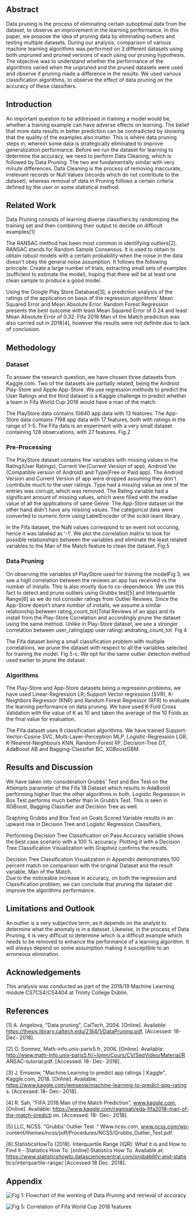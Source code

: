 ## Abstract

Data pruning is the process of eliminating certain suboptimal data from the dataset, to observe an improvement in the learning performance. In this paper, we propose the idea of pruning data by eliminating outliers and testing multiple datasets. During our analysis, comparison of various machine learning algorithms was performed on 3 different datasets using both unpruned and pruned versions of each using our pruning hypothesis. The objective was to understand whether the performance of the algorithms varied when the unpruned and the pruned datasets were used and observe if pruning made a difference in the results. We used various classification algorithms, to observe the effect of data pruning on the accuracy of these classifiers.

## Introduction

An important question to be addressed in training a model would be, whether a training example can have adverse effects on learning. The belief that more data results in better prediction can be contradicted by showing that the quality of the examples also matter. This is where data pruning steps in, wherein some data is strategically eliminated to improve generalization performance. Before we run the dataset for learning to determine the accuracy, we need to perform Data Cleaning, which is followed by Data Pruning. The two are fundamentally similar with very minute differences. Data Cleaning is the process of removing inaccurate, irrelevant records or Null Values (records which do not contribute to the dataset); whereas removal of data in Pruning follows a certain criteria defined by the user or some statistical method.


## Related Work
Data Pruning consists of learning diverse classifiers by randomizing the training set and then combining their output to decide on difficult examples[1]

The RANSAC method has been most common in identifying outliers[2]. RANSAC stands for Random Sample Consensus. It is used to obtain to obtain robust models with a certain probability when the noise in the data doesn't obey the general noise assumption. It follows the following principle: Create a large number of trials, extracting small sets of examples (sufficient to estimate the model), hoping that there will be at least one clean sample to produce a good model.

Using the Google Play Store Database[3], a prediction analysis of the ratings of the application on basis of the regression algorithms’ Mean Squared Error and Mean Absolute Error. Random Forest Regression presents the best outcome with least Mean Squared Error of 0.24 and least Mean Absolute Error of 0.32. Fifa 2018 Man of the Match prediction was also carried out in 2018[4], however the results were not definite due to lack of conclusion.

## Methodology

### Dataset
To answer the research question, we have chosen three datasets from Kaggle.com. Two of the datasets are partially related, being the Android Play-Store and Apple App-Store. We use regression methods to predict the User Ratings and the third dataset is a Kaggle challenge to predict whether a team in Fifa World Cup 2018 would have a man of the match.

The PlayStore data contains 10840 app data with 13 features. The App-Store data contains 7198 app data with 17 features, both with ratings in the range of 1-5. The Fifa data is an experiment with a very small dataset containing 128 observations, with 27 features. Fig.2 

### Pre-Processing

The PlayStore dataset contains few variables with missing values in the ​Rating​(User Ratings), Current Ver​(Current Version of app), ​Android Ver​(Compatible version of Android) and ​Type​(Free or Paid app). The Android Version and Current Version of app were dropped assuming they don't contribute much to the user ratings. Type had a missing value as one of the entries was corrupt, which was removed. The Rating variable had a significant amount of missing values, which were filled with the median value of all the applications of same ​Genre​. The App-Store dataset on the other hand didn't have any missing values. The categorical data were converted to numeric form using LabelEncoder of the scikit-learn library.

In the Fifa dataset, the NaN values correspond to an event not occuring, hence it was labeled as ‘-1’. We plot the correlation matrix to look for possible relationships between the variables and eliminate the least related variables to the Man of the Match​ feature to clean the dataset. ​Fig 5

### Data Pruning

On observing the variables of PlayStore used for training the model ​Fig 3​, we see a high correlation between the reviews an app has received vs the number of installs. This is also mostly due to co-dependence. We use this fact to detect and prune outliers using Grubbs test[5] and Interquartile Range[6] as we do not consider ratings from Outlier Reviews. Since the App-Store doesn’t share number of installs, we assume a similar relationship between rating_count_tot​(Total Reviews of an app) and its install from the Play-Store Correlation and accordingly prune the dataset using the same method. Unlike in Play-Store dataset, we see a stronger correlation between user_rating​(app user rating) and ​rating_count_tot​. ​Fig 4

The Fifa dataset being a small classification problem with multiple correlations, we prune the dataset with respect to all the variables selected for training the model. ​Fig 5-c​. We opt for the same outlier detection method used earlier to prune the dataset.

### Algorithms

The Play-Store and App-Store datasets being a regression problems, we have used Linear-Regression ​LR​, Support Vector regression (SVR), K-Neighbors Regressor (KNR) and Random Forest Regressor (RFR) to evaluate the learning performance on data pruning. We have used K-Fold Cross Validation with the value of K as 10 and taken the average of the 10 Folds as the final value for evaluation.

The Fifa dataset uses 9 classification algorithms. We have trained Support-Vector-Cosine ​SVC​, Multi-Layer-Perceptron MLP​, Logistic-Regression ​LGR​, K-Nearest-Neighbours KNN​, Random-Forest ​RF​, Decision-Tree ​DT​, AdaBoost ​AB and Bagging-Classifier ​BC​, XGBoost ​GBM.

## Results and Discussion

We have taken into consideration Grubbs’ Test and Box Test on the Attempts parameter of the Fifa 18 Dataset which results in ​AdaBoost ​performing higher than the other algorithms in both. Logistic Regression in Box Test performs much better than in Grubb’s Test. This is seen in XGBoost, Bagging Classifier and Decision Tree as well. ​

Graphing ​Grubbs and Box Test on Goals Scored Variable results in an upward rise in Decision Tree and Logistic Regression Classifiers. 

Performing Decision Tree Classification on Pass Accuracy variable shows the best case scenario with a 100 % accuracy. Plotting it with a Decision Tree Classification Visualization with Graphviz confirms the results. 

Decision Tree Classification Visualization in Appendix demonstrates 100 percent match on comparison with the original Dataset and the result variable, ​Man of the Match​.  
Due to the noticeable increase in accuracy, on both the regression and Classification problem, we can conclude that pruning the dataset did improve the algorithms performance.


## Limitations and Outlook
An outlier is a very subjective term, as it depends on the analyst to determine what the anomaly is in a dataset. Likewise, in the process of Data Pruning, it is very difficult to determine which is a difficult example which needs to be removed to enhance the performance of a learning algorithm. It will always depend on some assumption making it susceptible to an erroneous elimination.

## Acknowledgements

This analysis was conducted as part of the 2018/19 Machine Learning module CS7CS4/CS4404 at Trinity College Dublin.

## References

[1] A. Angelova, "Data pruning", CalTech, 2004. [Online]. Available: https://thesis.library.caltech.edu/2184/1/DataPruning.pdf. [Accessed: 18- Dec- 2018].
    
[2] O. Sonmez, Math-info.univ-paris5.fr, 2006. [Online]. Available: http://www.math-info.univ-paris5.fr/~lomn/Cours/CV/SeqVideo/Material/R ANSAC-tutorial.pdf. [Accessed: 18- Dec- 2018].
 
 [3] J. Emseow, "Machine Learning to predict app ratings | Kaggle", Kaggle.com, 2018. [Online]. Available: https://www.kaggle.com/jemseow/machine-learning-to-predict-app-rating s. [Accessed: 18- Dec- 2018].
    
[4] R. Sah, "FIFA 2018 Man of the Match Prediction", www.kaggle.com, [Online]. Available: https://www.kaggle.com/ragnisah/eda-fifa2018-man-of-the-match-predicti on. [Accessed: 18- Dec- 2018].

[5] LLC, NCSS. “Grubbs’ Outlier Test .” Www.ncss.com, www.ncss.com/wp- content/themes/ncss/pdf/Procedures/NCSS/Grubbs_Outlier_Test.pdf.
    
[6] StatisticsHowTo (2018). ​Interquartile Range (IQR): What it is and How to Find it - Statistics How To​. [online] Statistics How To. Available at: https://www.statisticshowto.datasciencecentral.com/probability-and-statis tics/interquartile-range/ [Accessed 18 Dec. 2018]. 

## Appendix
![​Fig 1: Flowchart of the working of Data Pruning and retrieval of accuracy](%3Cblockquote%20class=%22imgur-embed-pub%22%20lang=%22en%22%20data-id=%22a/C4HokOg%22%20data-context=%22false%22%20%3E%3Ca%20href=%22//imgur.com/a/C4HokOg%22%3E%3C/a%3E%3C/blockquote%3E%3Cscript%20async%20src=%22//s.imgur.com/min/embed.js%22%20charset=%22utf-8%22%3E%3C/script%3E)


![Fig 5: Correlation of Fifa World Cup 2018 features ](https://imgur.com/JkuJKTr)
